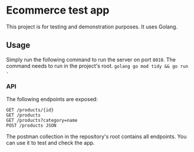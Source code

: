 # Ecommerce test app

This project is for testing and demonstration purposes. It uses Golang.

## Usage
Simply run the following command to run the server on port `8010`.
The command needs to run in the project's root. 
`golang
go mod tidy && go run .
`

### API
The following endpoints are exposed:
```shell
GET /products/{id}
GET /products
GET /products?category=name
POST /products JSON
```

The postman collection in the repository's root contains all endpoints. You can use it to test and check the app.